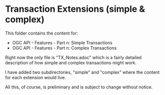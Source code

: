 # Transaction Extensions (simple & complex)

This folder contains the content for:

* OGC API - Features - Part n: Simple Transactions
* OGC API - Features - Part n: Complex Transactions

Right now the only file is "TX_Notes.adoc" which is a fairly detailed description of how simple and complex transactions might work.

I have added two subdirectories, "simple" and "complex" where the content
for each extension would live.

All this, of course, is preliminary and is subject to change without notice.
